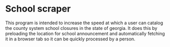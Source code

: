 # School scraper
This program is intended to increase the speed at which a user can catalog the county system school closures in the state of georgia. It does this by preloading the location for school announcement and automatically fetching it in a browser tab so it can be quickly processed by a person.